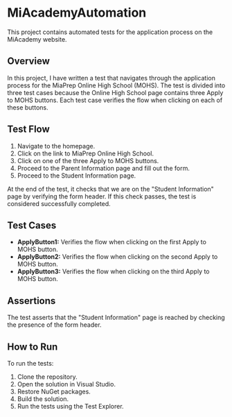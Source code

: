 # MiAcademyAutomation

This project contains automated tests for the application process on the MiAcademy website.

## Overview

In this project, I have written a test that navigates through the application process for the MiaPrep Online High School (MOHS). The test is divided into three test cases because the Online High School page contains three Apply to MOHS buttons. Each test case verifies the flow when clicking on each of these buttons.

## Test Flow

1. Navigate to the homepage.
2. Click on the link to MiaPrep Online High School.
3. Click on one of the three Apply to MOHS buttons.
4. Proceed to the Parent Information page and fill out the form.
5. Proceed to the Student Information page.

At the end of the test, it checks that we are on the "Student Information" page by verifying the form header. If this check passes, the test is considered successfully completed.

## Test Cases

- **ApplyButton1:** Verifies the flow when clicking on the first Apply to MOHS button.
- **ApplyButton2:** Verifies the flow when clicking on the second Apply to MOHS button.
- **ApplyButton3:** Verifies the flow when clicking on the third Apply to MOHS button.

## Assertions

The test asserts that the "Student Information" page is reached by checking the presence of the form header.

## How to Run

To run the tests:

1. Clone the repository.
2. Open the solution in Visual Studio.
3. Restore NuGet packages.
4. Build the solution.
5. Run the tests using the Test Explorer.
